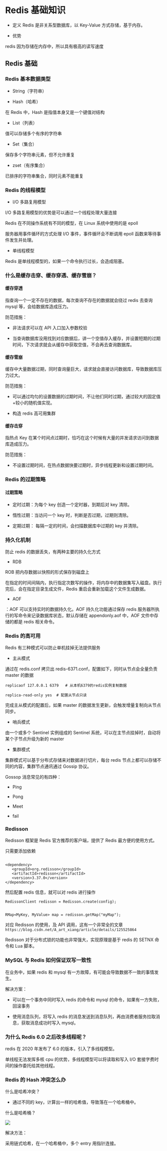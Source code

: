 # Redis 基础知识

- 定义
  Redis 是非关系型数据库，以 Key-Value 方式存储，基于内存。

- 优势

redis 因为存储在内存中，所以具有极高的读写速度

## Redis 基础

### Redis 基本数据类型

- String（字符串）

- Hash（哈希）

在 Redis 中，Hash 是指值本身又是一个键值对结构

- List（列表）

值可以存储多个有序的字符串

- Set（集合）

保存多个字符串元素，但不允许重复

- zset（有序集合）

已排序的字符串集合，同时元素不能重复

### Redis 的线程模型

- I/O 多路复用模型

I/O 多路复用模型的优势是可以通过一个线程处理大量连接

Redis 在不同操作系统有不同的模型，在 Linux 系统中使用的是 epoll

服务器用事件循环的方式处理 I/O 事件，事件循环会不断调用 epoll 函数来等待事件发生并处理。

- 单线程模型

Redis 是单线程模型的，如果一个命令执行过长，会造成阻塞。

### 什么是缓存击穿、缓存穿透、缓存雪崩？

#### 缓存穿透

指查询一个一定不存在的数据，每次查询不存在的数据就会绕过 redis 去查询 mysql 等，会给数据库造成压力。

防范措施：

- 非法请求可以在 API 入口加入参数校验

- 当查询数据库没用找到对应数据后，讲一个空值存入缓存，并设置短期的过期时间，下次请求就会从缓存中获取空值，不会再去查询数据库。

#### 缓存雪崩

缓存中大量数据过期，同时查询量巨大，请求就会直接访问数据库，导致数据库压力过大。

防范措施：

- 可以通过均匀的设置数据的过期时间，不让他们同时过期，通过较大的固定值+较小的随机值实现。

- 构造 redis 高可用集群

#### 缓存击穿

指热点 Key 在某个时间点过期时，恰巧在这个时候有大量的并发请求访问到数据库造成压力。

防范措施：

- 不设置过期时间，在热点数据快要过期时，异步线程更新和设置过期时间。

### Redis 的过期策略

#### 过期策略

- 定时过期：为每个 key 创造一个定时器，到期后对 key 清除。

- 惰性过期：当访问一个 key 时，判断是否过期，过期则清除。

- 定期过期： 每隔一定的时间，会扫描数据库中过期的 key 并清除。

### 持久化机制

防止 redis 的数据丢失，有两种主要的持久化方式

- RDB

ROB 把内存数据以快照的形式保存到磁盘上

在指定的时间间隔内，执行指定次数写的操作，将内存中的数据集写入磁盘。执行完后，会在指定目录生成文件，Redis 重启会重新加载这个文件生成数据。

- AOF

：AOF 可以支持实时的数据持久化。AOF 持久化功能通过保存 redis 服务器所执行的写命令来记录数据库状态，默认存储在 appendonly.aof 中，AOF 文件中存储的都是 redis 相关命令。

### Redis 的高可用

Redis 有三种模式可以防止单机挂掉无法提供服务

- 主从模式

通过在 redis.conf 拷贝出 redis-6371.conf，配置如下，同时从节点会全量负责 master 的数据

```
replicaof 127.0.0.1 6379   # 从本机6379的redis实例复制数据

replica-read-only yes  # 配置从节点只读

```

完成主从模式的配置后，如果 master 的数据发生更新，会触发增量复制向从节点同步。

- 哨兵模式

由一个或多个 Sentinel 实例组成的 Sentinel 系统，可以在主节点挂掉时，自动将某个子节点升级为新的 master

- 集群模式

集群模式可以基于分布式存储来对数据进行切片，每台 redis 节点上都可以存储不同的内容，集群节点通讯通过 Gossip 协议。

Gossop 消息常见的有四种：

- Ping

- Pong

- Meet

- fail

### Redisson

Redisson 框架是 Redis 官方推荐的客户端，提供了 Redis 最方便的使用方式。

只需要添加依赖

```

<dependency>
   <groupId>org.redisson</groupId>
   <artifactId>redisson</artifactId>
   <version>3.37.0</version>
</dependency>
```

然后配置 redis 信息，就可以对 redis 进行操作

```
RedissonClient redisson = Redisson.create(config);


RMap<MyKey, MyValue> map = redisson.getMap("myMap");
```

对应 Redisson 的使用，及 API 调用，这有一个非常全的文章 `https://blog.csdn.net/A_art_xiang/article/details/125525864`

Redisson 对于分布式锁的功能也非常强大，实现原理是基于 redis 的 SETNX 命令和 Lua 脚本。

### MySQL 与 Redis 如何保证双写一致性

在业务中，如果 redis 和 mysql 有一方故障，有可能会导致数据不一致的事情发生。

解决方案：

- 可以在一个事务中同时写入 redis 的命令和 mysql 的命令，如果有一方失败，回滚事务

- 使用消息队列，将写入 redis 的消息发送到消息队列，再由消费者服务拉取消息，获取消息成功时写入 mysql。

### 为什么 Redis 6.0 之后改多线程呢？

redis 在 2020 年发布了 6.0 的版本，引入了多线程模型。

单线程无法发挥多核 cpu 的优势，多线程模型可以将读取和写入 I/O 套接字费时间的操作委托给其他线程。

### Redis 的 Hash 冲突怎么办

什么是哈希冲突？

- 通过不同的 key，计算出一样的哈希值，导致落在一个哈希桶中。

什么是哈希桶？

![](https://pic3.zhimg.com/80/v2-7cb2b211b8d343894954eae71e66e9d8_720w.webp)

解决方法：

采用链式哈希，在一个哈希桶中，多个 entry 用指针连接。
